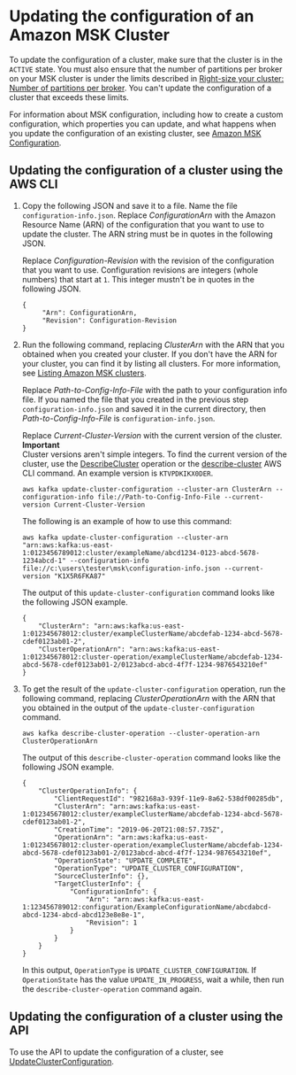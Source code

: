 # Updating the configuration of an Amazon MSK Cluster<a name="msk-update-cluster-config"></a>

To update the configuration of a cluster, make sure that the cluster is in the `ACTIVE` state\. You must also ensure that the number of partitions per broker on your MSK cluster is under the limits described in [ Right\-size your cluster: Number of partitions per broker](bestpractices.md#partitions-per-broker)\. You can't update the configuration of a cluster that exceeds these limits\.

For information about MSK configuration, including how to create a custom configuration, which properties you can update, and what happens when you update the configuration of an existing cluster, see [Amazon MSK Configuration](msk-configuration.md)\.

## Updating the configuration of a cluster using the AWS CLI<a name="update-config-cli"></a>

1. Copy the following JSON and save it to a file\. Name the file `configuration-info.json`\. Replace *ConfigurationArn* with the Amazon Resource Name \(ARN\) of the configuration that you want to use to update the cluster\. The ARN string must be in quotes in the following JSON\. 

   Replace *Configuration\-Revision* with the revision of the configuration that you want to use\. Configuration revisions are integers \(whole numbers\) that start at `1`\. This integer mustn't be in quotes in the following JSON\.

   ```
   {
        "Arn": ConfigurationArn,
        "Revision": Configuration-Revision
   }
   ```

    

1. Run the following command, replacing *ClusterArn* with the ARN that you obtained when you created your cluster\. If you don't have the ARN for your cluster, you can find it by listing all clusters\. For more information, see [Listing Amazon MSK clusters](msk-list-clusters.md)\. 

   Replace *Path\-to\-Config\-Info\-File* with the path to your configuration info file\. If you named the file that you created in the previous step `configuration-info.json` and saved it in the current directory, then *Path\-to\-Config\-Info\-File* is `configuration-info.json`\.

   Replace *Current\-Cluster\-Version* with the current version of the cluster\. 
**Important**  
Cluster versions aren't simple integers\. To find the current version of the cluster, use the [DescribeCluster](https://docs.aws.amazon.com/msk/1.0/apireference/clusters-clusterarn.html#DescribeCluster) operation or the [describe\-cluster](https://awscli.amazonaws.com/v2/documentation/api/latest/reference/kafka/describe-cluster.html) AWS CLI command\. An example version is `KTVPDKIKX0DER`\.

   ```
   aws kafka update-cluster-configuration --cluster-arn ClusterArn --configuration-info file://Path-to-Config-Info-File --current-version Current-Cluster-Version
   ```

   The following is an example of how to use this command:

   ```
   aws kafka update-cluster-configuration --cluster-arn "arn:aws:kafka:us-east-1:0123456789012:cluster/exampleName/abcd1234-0123-abcd-5678-1234abcd-1" --configuration-info file://c:\users\tester\msk\configuration-info.json --current-version "K1X5R6FKA87"
   ```

   The output of this `update-cluster-configuration` command looks like the following JSON example\.

   ```
   {
       "ClusterArn": "arn:aws:kafka:us-east-1:012345678012:cluster/exampleClusterName/abcdefab-1234-abcd-5678-cdef0123ab01-2",
       "ClusterOperationArn": "arn:aws:kafka:us-east-1:012345678012:cluster-operation/exampleClusterName/abcdefab-1234-abcd-5678-cdef0123ab01-2/0123abcd-abcd-4f7f-1234-9876543210ef"
   }
   ```

1. To get the result of the `update-cluster-configuration` operation, run the following command, replacing *ClusterOperationArn* with the ARN that you obtained in the output of the `update-cluster-configuration` command\.

   ```
   aws kafka describe-cluster-operation --cluster-operation-arn ClusterOperationArn
   ```

   The output of this `describe-cluster-operation` command looks like the following JSON example\.

   ```
   {
       "ClusterOperationInfo": {
           "ClientRequestId": "982168a3-939f-11e9-8a62-538df00285db",
           "ClusterArn": "arn:aws:kafka:us-east-1:012345678012:cluster/exampleClusterName/abcdefab-1234-abcd-5678-cdef0123ab01-2",
           "CreationTime": "2019-06-20T21:08:57.735Z",
           "OperationArn": "arn:aws:kafka:us-east-1:012345678012:cluster-operation/exampleClusterName/abcdefab-1234-abcd-5678-cdef0123ab01-2/0123abcd-abcd-4f7f-1234-9876543210ef",
           "OperationState": "UPDATE_COMPLETE",
           "OperationType": "UPDATE_CLUSTER_CONFIGURATION",
           "SourceClusterInfo": {},
           "TargetClusterInfo": {
               "ConfigurationInfo": {
                   "Arn": "arn:aws:kafka:us-east-1:123456789012:configuration/ExampleConfigurationName/abcdabcd-abcd-1234-abcd-abcd123e8e8e-1",
                   "Revision": 1
               }
           }
       }
   }
   ```

   In this output, `OperationType` is `UPDATE_CLUSTER_CONFIGURATION`\. If `OperationState` has the value `UPDATE_IN_PROGRESS`, wait a while, then run the `describe-cluster-operation` command again\. 

## Updating the configuration of a cluster using the API<a name="update-config-api"></a>

To use the API to update the configuration of a cluster, see [UpdateClusterConfiguration](https://docs.aws.amazon.com//msk/1.0/apireference/clusters-clusterarn-configuration.html#UpdateClusterConfiguration)\.